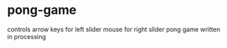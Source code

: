 pong-game
=========
controls
arrow keys for left slider
mouse for right slider
pong game written in processing
